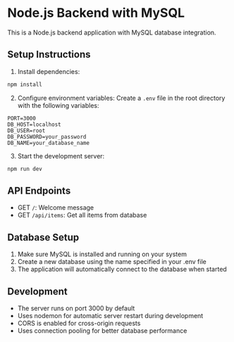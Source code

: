 # Node.js Backend with MySQL

This is a Node.js backend application with MySQL database integration.

## Setup Instructions

1. Install dependencies:
```bash
npm install
```

2. Configure environment variables:
Create a `.env` file in the root directory with the following variables:
```
PORT=3000
DB_HOST=localhost
DB_USER=root
DB_PASSWORD=your_password
DB_NAME=your_database_name
```

3. Start the development server:
```bash
npm run dev
```

## API Endpoints

- GET `/`: Welcome message
- GET `/api/items`: Get all items from database

## Database Setup

1. Make sure MySQL is installed and running on your system
2. Create a new database using the name specified in your .env file
3. The application will automatically connect to the database when started

## Development

- The server runs on port 3000 by default
- Uses nodemon for automatic server restart during development
- CORS is enabled for cross-origin requests
- Uses connection pooling for better database performance 